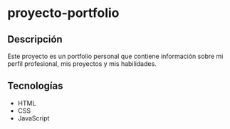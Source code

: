 # proyecto-portfolio

## Descripción
Este proyecto es un portfolio personal que contiene información sobre mi perfil profesional, mis proyectos y mis habilidades.

## Tecnologías
- HTML
- CSS
- JavaScript